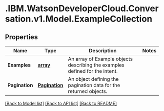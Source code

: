# .IBM.WatsonDeveloperCloud.Conversation.v1.Model.ExampleCollection
## Properties

Name | Type | Description | Notes
------------ | ------------- | ------------- | -------------
**Examples** | [**array<Example>**](Example.md) | An array of Example objects describing the examples defined for the intent. | 
**Pagination** | [**Pagination**](Pagination.md) | An object defining the pagination data for the returned objects. | 

[[Back to Model list]](../README.md#documentation-for-models) [[Back to API list]](../README.md#documentation-for-api-endpoints) [[Back to README]](../README.md)

